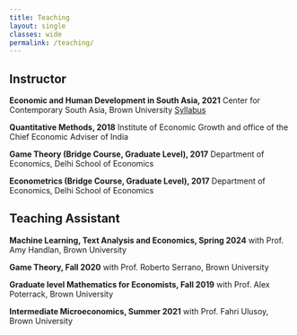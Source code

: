 ```yaml
---
title: Teaching
layout: single
classes: wide
permalink: /teaching/
---
```


## Instructor 
**Economic and Human Development in South Asia, 2021**
Center for Contemporary South Asia, Brown University
[Syllabus](https://drive.google.com/drive/u/0/folders/1-Dt-Mi0xF0OOUeFMxSUP_f6nEtTKfjer)

**Quantitative Methods, 2018** 
Institute of Economic Growth and office of the Chief Economic Adviser of India

**Game Theory (Bridge Course, Graduate Level), 2017**
Department of Economics, Delhi School of Economics

**Econometrics (Bridge Course, Graduate Level), 2017**
Department of Economics, Delhi School of Economics

## Teaching Assistant

**Machine Learning, Text Analysis and Economics, Spring 2024**
with Prof. Amy Handlan, Brown University

**Game Theory, Fall 2020**
with Prof. Roberto Serrano, Brown University

**Graduate level Mathematics for Economists, Fall 2019**
with Prof. Alex Poterrack, Brown University

**Intermediate Microeconomics, Summer 2021**
with Prof. Fahri Ulusoy, Brown University

